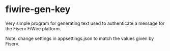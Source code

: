 # fiwire-gen-key

Very simple program for generating text used to authenticate a message for the Fiserv FiWire platform.

Note: change settings in appsettings.json to match the values given by Fiserv.
